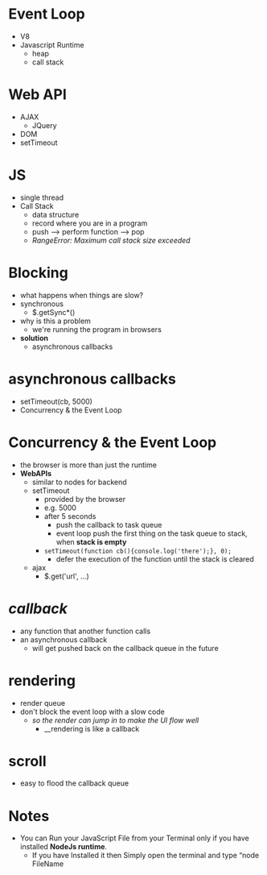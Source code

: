 # Event Loop
* V8
* Javascript Runtime
  * heap
  * call stack
# Web API
* AJAX
  * JQuery
* DOM
* setTimeout
# JS
* single thread
* Call Stack
  * data structure
  * record where you are in a program
  * push --> perform function --> pop
  * *RangeError: Maximum call stack size exceeded*
# Blocking
  * what happens when things are slow?
  * synchronous
    * $.getSync*()
  * why is this a problem
    * we're running the program in browsers
  * __solution__
    * asynchronous callbacks 
# asynchronous callbacks 
  * setTimeout(cb, 5000)
  * Concurrency & the Event Loop
# Concurrency & the Event Loop
  * the browser is more than just the runtime
  * __WebAPIs__
    * similar to nodes for backend
    * setTimeout
      * provided by the browser
      * e.g. 5000
      * after 5 seconds
        * push the callback to task queue
        * event loop push the first thing on the task queue to stack, when __stack is empty__
      * ```setTimeout(function cb(){console.log('there');}, 0);```
        * defer the execution of the function until the stack is cleared
    * ajax
      * $.get('url', ...)
# *callback*
  * any function that another function calls 
  * an asynchronous callback
    * will get pushed back on the callback queue in the future
# rendering
  * render queue
  * don't block the event loop with a slow code
    * *so the render can jump in to make the UI flow well*
      * __rendering is like a callback
# scroll
  * easy to flood the callback queue
# Notes
  * You can Run your JavaScript File from your Terminal only if you have installed __NodeJs runtime__. 
    * If you have Installed it then Simply open the terminal and type “node FileName
